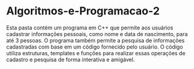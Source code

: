 # Algoritmos-e-Programacao-2
Esta pasta contém um programa em C++ que permite aos usuários cadastrar informações pessoais, como nome e data de nascimento, para até 3 pessoas. O programa também permite a pesquisa de informações cadastradas com base em um código fornecido pelo usuário. O código utiliza estruturas, templates e funções para realizar essas operações de cadastro e pesquisa de forma interativa e amigável.
